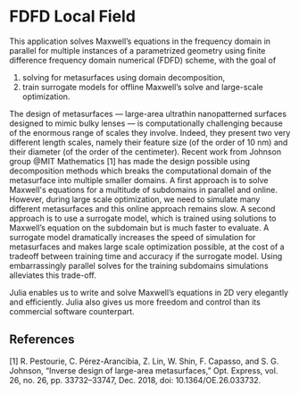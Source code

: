 # FDFD Local Field

This application solves Maxwell’s equations in the frequency domain in parallel for multiple instances of a parametrized 
geometry using finite difference frequency domain numerical (FDFD) scheme, with the goal of 
1. solving for metasurfaces using domain decomposition, 
2. train surrogate models for offline Maxwell’s solve and large-scale optimization. 

The design of metasurfaces — large-area ultrathin nanopatterned surfaces designed to mimic bulky lenses — 
is computationally challenging because of the enormous range of scales they involve. 
Indeed, they present two very different length scales, namely their feature size (of the order of 10 nm) 
and their diameter (of the order of the centimeter). Recent work from Johnson group @MIT Mathematics [1] 
has made the design possible using decomposition methods which breaks the computational domain of the metasurface 
into multiple smaller domains. A first approach is to solve Maxwell's equations for a multitude of subdomains 
in parallel and online. However, during large scale optimization, we need to simulate many different metasurfaces 
and this online approach remains slow. A second approach is to use a surrogate model, which is trained using solutions 
to Maxwell’s equation on the subdomain but is much faster to evaluate. A surrogate model dramatically increases the speed 
of simulation for metasurfaces and makes large scale optimization possible, at the cost of a tradeoff between training time 
and accuracy if the surrogate model. Using embarrassingly parallel solves for the training subdomains simulations alleviates 
this trade-off.

Julia enables us to write and solve Maxwell’s equations in 2D very elegantly and efficiently. Julia also gives us more 
freedom and control than its commercial software counterpart.

## References

[1]	R. Pestourie, C. Pérez-Arancibia, Z. Lin, W. Shin, F. Capasso, and S. G. Johnson, “Inverse design of large-area metasurfaces,” Opt. Express, vol. 26, no. 26, pp. 33732–33747, Dec. 2018, doi: 10.1364/OE.26.033732.
